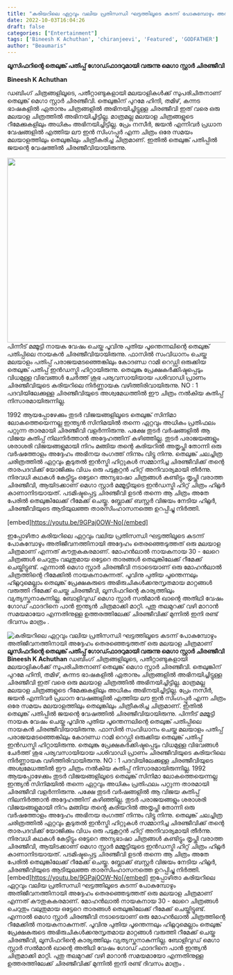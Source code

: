 ```yaml
---
title: "കരിയറിലെ ഏറ്റവും വലിയ പ്രതിസന്ധി ഘട്ടത്തിലൂടെ കടന്ന് പോകുമ്പോഴും അതിജീവനത്തിനായി അദ്ദേഹം തെരഞ്ഞെടുത്തത് ഒരു മലയാള ചിത്രമാണ്"
date: 2022-10-03T16:04:26
draft: false
categories: ["Entertainment"]
tags: ['Bineesh K Achuthan', 'chiranjeevi', 'Featured', 'GODFATHER']
author: "Beaumaris"
---
```


<strong>ലൂസിഫറിന്റെ തെലുങ്ക് പതിപ്പ് ഗോഡ്ഫാദറുമായി വരുന്നു മെഗാ സ്റ്റാർ ചിരഞ്ജീവി</strong>

<strong>Bineesh K Achuthan </strong>

ഡബിംഗ് ചിത്രങ്ങളിലൂടെ, പതീറ്റാണ്ടുകളായി മലയാളികൾക്ക് സുപരിചിതനാണ് തെലുങ്ക് മെഗാ സ്റ്റാർ ചിരഞ്ജീവി. തെലുങ്കിന് പുറമേ ഹിന്ദി, തമിഴ്, കന്നട ഭാഷകളിൽ ഏതാനും ചിത്രങ്ങളിൽ അഭിനയിച്ചിട്ടുള്ള ചിരഞ്ജീവി ഇത് വരെ ഒരു മലയാള ചിത്രത്തിൽ അഭിനയിച്ചിട്ടില്ല. മാത്രമല്ല മലയാള ചിത്രങ്ങളുടെ റീമേക്കുകളിലും അധികം അഭിനയിച്ചിട്ടില്ല. പ്രേം നസീർ, ജയൻ എന്നിവർ പ്രധാന വേഷങ്ങളിൽ എത്തിയ ലൗ ഇൻ സിംഗപ്പൂർ എന്ന ചിത്രം ഒരേ സമയം മലയാളത്തിലും തെലുങ്കിലും ചിത്രീകരിച്ച ചിത്രമാണ്. ഇതിൽ തെലുങ്ക് പതിപ്പിൽ ജയന്റെ വേഷത്തിൽ ചിരഞ്ജീവിയായിരുന്നു.

<img class="wp-image-353234 aligncenter" src="https://cdn.boolokam.com/articles/2022/10/ffwggg.jpg" alt="" width="818" height="426" />പിന്നീട് മമ്മൂട്ടി നായക വേഷം ചെയ്ത പൂവിനു പുതിയ പൂന്തെന്നലിന്റെ തെലുങ്ക് പതിപ്പിലെ നായകൻ ചിരഞ്ജീവിയായിരുന്നു. ഫാസിൽ സംവിധാനം ചെയ്ത മലയാളം പതിപ്പ് പരാജയമടഞ്ഞെങ്കിലും കോദണ്ഡ റാമി റെഡ്ഡി ഒരുക്കിയ തെലുങ്ക് പതിപ്പ് ഇൻഡസ്ട്രി ഹിറ്റായിരുന്നു. തെലുങ്കു പ്രേക്ഷകർക്കിഷ്ടപ്പെടും വിധമുള്ള വിഭവങ്ങൾ ചേർത്ത് ശുഭ പര്യവസായിയായ പശിവാഡി പ്രാണം ചിരഞ്ജീവിയുടെ കരിയറിലെ നിർണ്ണായക വഴിത്തിരിവായിരുന്നു. NO : 1 പദവിയിലേക്കുള്ള ചിരഞ്ജീവിയുടെ അശ്വമേധത്തിൽ ഈ ചിത്രം നൽകിയ കുതിപ്പ് നിസാരമായിരുന്നില്ല.

1992 ആയപ്പോഴേക്കും തുടർ വിജയങ്ങളിലൂടെ തെലുങ്ക് സിനിമാ ലോകത്തെയെന്നല്ല ഇന്ത്യൻ സിനിമയിൽ തന്നെ ഏറ്റവും അധികം പ്രതിഫലം പറ്റുന്ന താരമായി ചിരഞ്ജീവി വളർന്നിരുന്നു. പക്ഷേ തുടർ വർഷങ്ങളിൽ ആ വിജയ കുതിപ്പ് നിലനിർത്താൻ അദ്ദേഹത്തിന് കഴിഞ്ഞില്ല. തുടർ പരാജയങ്ങളും ശരാശരി വിജയങ്ങളുമായി നിറം മങ്ങിയ തന്റെ കരിയറിൽ അതൃപ്തി തോന്നി ഒരു വർഷത്തോളം അദ്ദേഹം അഭിനയ രംഗത്ത് നിന്നും വിട്ടു നിന്നു. തെലുങ്ക് ചലച്ചിത്ര ചരിത്രത്തിൽ ഏറ്റവും കൂടുതൽ ഇൻസ്ട്രി ഹിറ്റുകൾ സമ്മാനിച്ച ചിരഞ്ജീവിക്ക് തന്റെ താരപദവിക്ക് യോജിക്കും വിധം ഒരു പടുകൂറ്റൻ ഹിറ്റ് അനിവാര്യമായി തീർന്നു. നിരവധി കഥകൾ കേട്ടിട്ടും ഒട്ടേറെ അന്യഭാഷാ ചിത്രങ്ങൾ കണ്ടിട്ടും തൃപ്തി വരാത്ത ചിരഞ്ജീവി, ആയിടക്കാണ് മെഗാ സ്റ്റാർ മമ്മൂട്ടിയുടെ ഇൻഡസ്ട്രി ഹിറ്റ് ചിത്രം ഹിറ്റ്ലർ കാണാനിടയായത്. പടമിഷ്ടപ്പെട്ട ചിരഞ്ജീവി ഉടൻ തന്നെ ആ ചിത്രം അതേ പേരിൽ തെലുങ്കിലേക്ക് റീമേക്ക് ചെയ്തു. ബ്ലോക്ക് ബസ്റ്റർ വിജയം നേടിയ ഹിറ്റ്ലർ, ചിരഞ്ജീവിയുടെ ആടിയുലഞ്ഞ താരസിംഹാസനത്തെ ഉറപ്പിച്ചു നിർത്തി.

[embed]https://youtu.be/9GPaj0OW-No[/embed]

ഇപ്പോഴിതാ കരിയറിലെ ഏറ്റവും വലിയ പ്രതിസന്ധി ഘട്ടത്തിലൂടെ കടന്ന് പോകുമ്പോഴും അതിജീവനത്തിനായി അദ്ദേഹം തെരഞ്ഞെടുത്തത് ഒരു മലയാള ചിത്രമാണ് എന്നത് കൗതുകകരമാണ്. മോഹൻലാൽ നായകനായ 30 - ലേറെ ചിത്രങ്ങൾ ചെറുതും വലുതുമായ ഒട്ടേറെ താരങ്ങൾ തെലുങ്കിലേക്ക് റീമേക്ക് ചെയ്തിട്ടുണ്ട്. എന്നാൽ മെഗാ സ്റ്റാർ ചിരഞ്ജീവി നടാടെയാണ് ഒരു മോഹൻലാൽ ചിത്രത്തിന്റെ റീമേക്കിൽ നായകനാകുന്നത്. പൂവിനു പുതിയ പൂന്തെന്നലും ഹിറ്റ്ലറുമെല്ലാം തെലുങ്ക് പ്രേക്ഷകരുടെ അഭിരുചികൾക്കനുസൃതമായ മാറ്റങ്ങൾ വരുത്തി റീമേക്ക് ചെയ്ത ചിരഞ്ജീവി, ലൂസിഫറിന്റെ കാര്യത്തിലും വ്യത്യസ്തനാകുന്നില്ല. ബോളിവുഡ് മെഗാ സ്റ്റാർ സൽമാൻ ഖാന്റെ അതിഥി വേഷം ഗോഡ് ഫാദറിനെ പാൻ ഇന്ത്യൻ ചിത്രമാക്കി മാറ്റി. പുതു തലമുറക്ക് വഴി മാറാൻ സമയമായോ എന്നതിനുള്ള ഉത്തരത്തിലേക്ക് ചിരഞ്ജീവിക്ക് മുന്നിൽ ഇനി രണ്ട് ദിവസം മാത്രം .


![കരിയറിലെ ഏറ്റവും വലിയ പ്രതിസന്ധി ഘട്ടത്തിലൂടെ കടന്ന് പോകുമ്പോഴും അതിജീവനത്തിനായി അദ്ദേഹം തെരഞ്ഞെടുത്തത് ഒരു മലയാള ചിത്രമാണ്](https://cdn.boolokam.com/articles/2022/10/ffwggg.jpg)**ലൂസിഫറിന്റെ തെലുങ്ക് പതിപ്പ് ഗോഡ്ഫാദറുമായി വരുന്നു മെഗാ സ്റ്റാർ ചിരഞ്ജീവി** **Bineesh K Achuthan** ഡബിംഗ് ചിത്രങ്ങളിലൂടെ, പതീറ്റാണ്ടുകളായി മലയാളികൾക്ക് സുപരിചിതനാണ് തെലുങ്ക് മെഗാ സ്റ്റാർ ചിരഞ്ജീവി. തെലുങ്കിന് പുറമേ ഹിന്ദി, തമിഴ്, കന്നട ഭാഷകളിൽ ഏതാനും ചിത്രങ്ങളിൽ അഭിനയിച്ചിട്ടുള്ള ചിരഞ്ജീവി ഇത് വരെ ഒരു മലയാള ചിത്രത്തിൽ അഭിനയിച്ചിട്ടില്ല. മാത്രമല്ല മലയാള ചിത്രങ്ങളുടെ റീമേക്കുകളിലും അധികം അഭിനയിച്ചിട്ടില്ല. പ്രേം നസീർ, ജയൻ എന്നിവർ പ്രധാന വേഷങ്ങളിൽ എത്തിയ ലൗ ഇൻ സിംഗപ്പൂർ എന്ന ചിത്രം ഒരേ സമയം മലയാളത്തിലും തെലുങ്കിലും ചിത്രീകരിച്ച ചിത്രമാണ്. ഇതിൽ തെലുങ്ക് പതിപ്പിൽ ജയന്റെ വേഷത്തിൽ ചിരഞ്ജീവിയായിരുന്നു. പിന്നീട് മമ്മൂട്ടി നായക വേഷം ചെയ്ത പൂവിനു പുതിയ പൂന്തെന്നലിന്റെ തെലുങ്ക് പതിപ്പിലെ നായകൻ ചിരഞ്ജീവിയായിരുന്നു. ഫാസിൽ സംവിധാനം ചെയ്ത മലയാളം പതിപ്പ് പരാജയമടഞ്ഞെങ്കിലും കോദണ്ഡ റാമി റെഡ്ഡി ഒരുക്കിയ തെലുങ്ക് പതിപ്പ് ഇൻഡസ്ട്രി ഹിറ്റായിരുന്നു. തെലുങ്കു പ്രേക്ഷകർക്കിഷ്ടപ്പെടും വിധമുള്ള വിഭവങ്ങൾ ചേർത്ത് ശുഭ പര്യവസായിയായ പശിവാഡി പ്രാണം ചിരഞ്ജീവിയുടെ കരിയറിലെ നിർണ്ണായക വഴിത്തിരിവായിരുന്നു. NO : 1 പദവിയിലേക്കുള്ള ചിരഞ്ജീവിയുടെ അശ്വമേധത്തിൽ ഈ ചിത്രം നൽകിയ കുതിപ്പ് നിസാരമായിരുന്നില്ല. 1992 ആയപ്പോഴേക്കും തുടർ വിജയങ്ങളിലൂടെ തെലുങ്ക് സിനിമാ ലോകത്തെയെന്നല്ല ഇന്ത്യൻ സിനിമയിൽ തന്നെ ഏറ്റവും അധികം പ്രതിഫലം പറ്റുന്ന താരമായി ചിരഞ്ജീവി വളർന്നിരുന്നു. പക്ഷേ തുടർ വർഷങ്ങളിൽ ആ വിജയ കുതിപ്പ് നിലനിർത്താൻ അദ്ദേഹത്തിന് കഴിഞ്ഞില്ല. തുടർ പരാജയങ്ങളും ശരാശരി വിജയങ്ങളുമായി നിറം മങ്ങിയ തന്റെ കരിയറിൽ അതൃപ്തി തോന്നി ഒരു വർഷത്തോളം അദ്ദേഹം അഭിനയ രംഗത്ത് നിന്നും വിട്ടു നിന്നു. തെലുങ്ക് ചലച്ചിത്ര ചരിത്രത്തിൽ ഏറ്റവും കൂടുതൽ ഇൻസ്ട്രി ഹിറ്റുകൾ സമ്മാനിച്ച ചിരഞ്ജീവിക്ക് തന്റെ താരപദവിക്ക് യോജിക്കും വിധം ഒരു പടുകൂറ്റൻ ഹിറ്റ് അനിവാര്യമായി തീർന്നു. നിരവധി കഥകൾ കേട്ടിട്ടും ഒട്ടേറെ അന്യഭാഷാ ചിത്രങ്ങൾ കണ്ടിട്ടും തൃപ്തി വരാത്ത ചിരഞ്ജീവി, ആയിടക്കാണ് മെഗാ സ്റ്റാർ മമ്മൂട്ടിയുടെ ഇൻഡസ്ട്രി ഹിറ്റ് ചിത്രം ഹിറ്റ്ലർ കാണാനിടയായത്. പടമിഷ്ടപ്പെട്ട ചിരഞ്ജീവി ഉടൻ തന്നെ ആ ചിത്രം അതേ പേരിൽ തെലുങ്കിലേക്ക് റീമേക്ക് ചെയ്തു. ബ്ലോക്ക് ബസ്റ്റർ വിജയം നേടിയ ഹിറ്റ്ലർ, ചിരഞ്ജീവിയുടെ ആടിയുലഞ്ഞ താരസിംഹാസനത്തെ ഉറപ്പിച്ചു നിർത്തി. [embed]https://youtu.be/9GPaj0OW-No[/embed] ഇപ്പോഴിതാ കരിയറിലെ ഏറ്റവും വലിയ പ്രതിസന്ധി ഘട്ടത്തിലൂടെ കടന്ന് പോകുമ്പോഴും അതിജീവനത്തിനായി അദ്ദേഹം തെരഞ്ഞെടുത്തത് ഒരു മലയാള ചിത്രമാണ് എന്നത് കൗതുകകരമാണ്. മോഹൻലാൽ നായകനായ 30 - ലേറെ ചിത്രങ്ങൾ ചെറുതും വലുതുമായ ഒട്ടേറെ താരങ്ങൾ തെലുങ്കിലേക്ക് റീമേക്ക് ചെയ്തിട്ടുണ്ട്. എന്നാൽ മെഗാ സ്റ്റാർ ചിരഞ്ജീവി നടാടെയാണ് ഒരു മോഹൻലാൽ ചിത്രത്തിന്റെ റീമേക്കിൽ നായകനാകുന്നത്. പൂവിനു പുതിയ പൂന്തെന്നലും ഹിറ്റ്ലറുമെല്ലാം തെലുങ്ക് പ്രേക്ഷകരുടെ അഭിരുചികൾക്കനുസൃതമായ മാറ്റങ്ങൾ വരുത്തി റീമേക്ക് ചെയ്ത ചിരഞ്ജീവി, ലൂസിഫറിന്റെ കാര്യത്തിലും വ്യത്യസ്തനാകുന്നില്ല. ബോളിവുഡ് മെഗാ സ്റ്റാർ സൽമാൻ ഖാന്റെ അതിഥി വേഷം ഗോഡ് ഫാദറിനെ പാൻ ഇന്ത്യൻ ചിത്രമാക്കി മാറ്റി. പുതു തലമുറക്ക് വഴി മാറാൻ സമയമായോ എന്നതിനുള്ള ഉത്തരത്തിലേക്ക് ചിരഞ്ജീവിക്ക് മുന്നിൽ ഇനി രണ്ട് ദിവസം മാത്രം .
